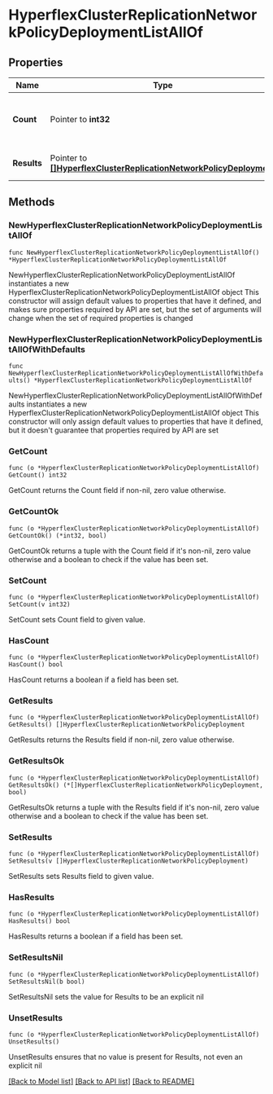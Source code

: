 # HyperflexClusterReplicationNetworkPolicyDeploymentListAllOf

## Properties

Name | Type | Description | Notes
------------ | ------------- | ------------- | -------------
**Count** | Pointer to **int32** | The total number of &#39;hyperflex.ClusterReplicationNetworkPolicyDeployment&#39; resources matching the request, accross all pages. The &#39;Count&#39; attribute is included when the HTTP GET request includes the &#39;$inlinecount&#39; parameter. | [optional] 
**Results** | Pointer to [**[]HyperflexClusterReplicationNetworkPolicyDeployment**](hyperflex.ClusterReplicationNetworkPolicyDeployment.md) | The array of &#39;hyperflex.ClusterReplicationNetworkPolicyDeployment&#39; resources matching the request. | [optional] 

## Methods

### NewHyperflexClusterReplicationNetworkPolicyDeploymentListAllOf

`func NewHyperflexClusterReplicationNetworkPolicyDeploymentListAllOf() *HyperflexClusterReplicationNetworkPolicyDeploymentListAllOf`

NewHyperflexClusterReplicationNetworkPolicyDeploymentListAllOf instantiates a new HyperflexClusterReplicationNetworkPolicyDeploymentListAllOf object
This constructor will assign default values to properties that have it defined,
and makes sure properties required by API are set, but the set of arguments
will change when the set of required properties is changed

### NewHyperflexClusterReplicationNetworkPolicyDeploymentListAllOfWithDefaults

`func NewHyperflexClusterReplicationNetworkPolicyDeploymentListAllOfWithDefaults() *HyperflexClusterReplicationNetworkPolicyDeploymentListAllOf`

NewHyperflexClusterReplicationNetworkPolicyDeploymentListAllOfWithDefaults instantiates a new HyperflexClusterReplicationNetworkPolicyDeploymentListAllOf object
This constructor will only assign default values to properties that have it defined,
but it doesn't guarantee that properties required by API are set

### GetCount

`func (o *HyperflexClusterReplicationNetworkPolicyDeploymentListAllOf) GetCount() int32`

GetCount returns the Count field if non-nil, zero value otherwise.

### GetCountOk

`func (o *HyperflexClusterReplicationNetworkPolicyDeploymentListAllOf) GetCountOk() (*int32, bool)`

GetCountOk returns a tuple with the Count field if it's non-nil, zero value otherwise
and a boolean to check if the value has been set.

### SetCount

`func (o *HyperflexClusterReplicationNetworkPolicyDeploymentListAllOf) SetCount(v int32)`

SetCount sets Count field to given value.

### HasCount

`func (o *HyperflexClusterReplicationNetworkPolicyDeploymentListAllOf) HasCount() bool`

HasCount returns a boolean if a field has been set.

### GetResults

`func (o *HyperflexClusterReplicationNetworkPolicyDeploymentListAllOf) GetResults() []HyperflexClusterReplicationNetworkPolicyDeployment`

GetResults returns the Results field if non-nil, zero value otherwise.

### GetResultsOk

`func (o *HyperflexClusterReplicationNetworkPolicyDeploymentListAllOf) GetResultsOk() (*[]HyperflexClusterReplicationNetworkPolicyDeployment, bool)`

GetResultsOk returns a tuple with the Results field if it's non-nil, zero value otherwise
and a boolean to check if the value has been set.

### SetResults

`func (o *HyperflexClusterReplicationNetworkPolicyDeploymentListAllOf) SetResults(v []HyperflexClusterReplicationNetworkPolicyDeployment)`

SetResults sets Results field to given value.

### HasResults

`func (o *HyperflexClusterReplicationNetworkPolicyDeploymentListAllOf) HasResults() bool`

HasResults returns a boolean if a field has been set.

### SetResultsNil

`func (o *HyperflexClusterReplicationNetworkPolicyDeploymentListAllOf) SetResultsNil(b bool)`

 SetResultsNil sets the value for Results to be an explicit nil

### UnsetResults
`func (o *HyperflexClusterReplicationNetworkPolicyDeploymentListAllOf) UnsetResults()`

UnsetResults ensures that no value is present for Results, not even an explicit nil

[[Back to Model list]](../README.md#documentation-for-models) [[Back to API list]](../README.md#documentation-for-api-endpoints) [[Back to README]](../README.md)


